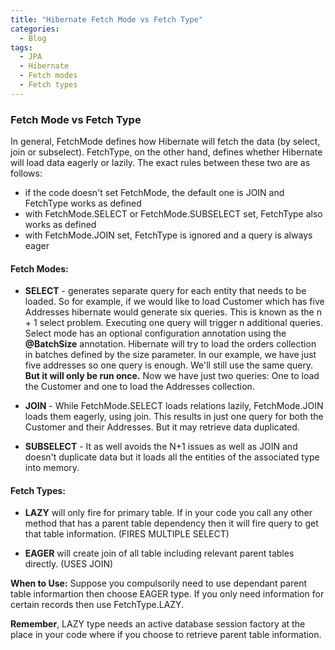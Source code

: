 ```yaml
---
title: "Hibernate Fetch Mode vs Fetch Type"
categories:
  - Blog
tags:
  - JPA
  - Hibernate
  - Fetch modes
  - Fetch types
---
```


### Fetch Mode vs Fetch Type

In general, FetchMode defines how Hibernate will fetch the data (by select, join or subselect). FetchType, on the other hand, defines whether Hibernate will load data eagerly or lazily.
The exact rules between these two are as follows:

* if the code doesn't set FetchMode, the default one is JOIN and FetchType works as defined
* with FetchMode.SELECT or FetchMode.SUBSELECT set, FetchType also works as defined
* with FetchMode.JOIN set, FetchType is ignored and a query is always eager

#### Fetch Modes:

* **SELECT** - generates separate query for each entity that needs to be loaded.
So for example, if we would like to load Customer which has five Addresses hibernate would generate six queries.
This is known as the n + 1 select problem. Executing one query will trigger n additional queries.
Select mode has an optional configuration annotation using the **@BatchSize** annotation.
Hibernate will try to load the orders collection in batches defined by the size parameter.
In our example, we have just five addresses so one query is enough.
We'll still use the same query. **But it will only be run once.** Now we have just two queries: One to load the Customer and one to load the Addresses collection.

* **JOIN** - While FetchMode.SELECT loads relations lazily, FetchMode.JOIN loads them eagerly, using join.
This results in just one query for both the Customer and their Addresses.
But it may retrieve data duplicated.

* **SUBSELECT** - It as well avoids the N+1 issues as well as JOIN and doesn't duplicate data but it loads all the entities of the associated type into memory.

#### Fetch Types:

* **LAZY** will only fire for primary table. If in your code you call any other method that has a parent table dependency then it will fire query to get that table information. (FIRES MULTIPLE SELECT)

* **EAGER** will create join of all table including relevant parent tables directly. (USES JOIN)

**When to Use:** Suppose you compulsorily need to use dependant parent table informartion then choose EAGER type. If you only need information for certain records then use FetchType.LAZY.

**Remember**, LAZY type needs an active database session factory at the place in your code where if you choose to retrieve parent table information.
                                                                          
                                                                          
                                                                          

